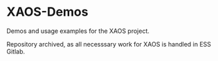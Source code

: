 # XAOS-Demos
Demos and usage examples for the XAOS project.

Repository archived, as all necesssary work for XAOS is handled in ESS Gitlab.
